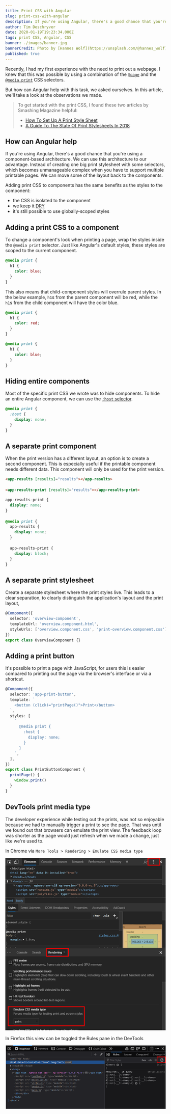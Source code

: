 ```yaml
---
title: Print CSS with Angular
slug: print-css-with-angular
description: If you're using Angular, there's a good chance that you're using a component-based architecture. We can use this architecture to our advantage. Instead of creating one big print stylesheet with some selectors, which becomes unmanageable complex when you have to support multiple printable pages. We can move some of the layout back to the components.
author: Tim Deschryver
date: 2020-01-19T19:23:34.000Z
tags: print CSS, Angular, CSS
banner: ./images/banner.jpg
bannerCredit: Photo by [Hannes Wolf](https://unsplash.com/@hannes_wolf) on [Unsplash](https://unsplash.com)
published: true
---
```


Recently, I had my first experience with the need to print out a webpage.
I knew that this was possible by using a combination of the [`@page`](https://developer.mozilla.org/en-US/docs/Web/CSS/@page) and the [`@media print`](https://developer.mozilla.org/en-US/docs/Web/CSS/@media) CSS selectors.

But how can Angular help with this task, we asked ourselves.
In this article, we'll take a look at the observations we made.

> To get started with the print CSS, I found these two articles by Smashing Magazine helpful:
>
> - [How To Set Up A Print Style Sheet](https://www.smashingmagazine.com/2011/11/how-to-set-up-a-print-style-sheet/)
> - [A Guide To The State Of Print Stylesheets In 2018](https://www.smashingmagazine.com/2018/05/print-stylesheets-in-2018/)

## How can Angular help

If you're using Angular, there's a good chance that you're using a component-based architecture.
We can use this architecture to our advantage. Instead of creating one big print stylesheet with some selectors, which becomes unmanageable complex when you have to support multiple printable pages. We can move some of the layout back to the components.

Adding print CSS to components has the same benefits as the styles to the component:

- the CSS is isolated to the component
- we keep it [DRY](https://en.wikipedia.org/wiki/Don%27t_repeat_yourself)
- it's still possible to use globally-scoped styles

## Adding a print CSS to a component

To change a component's look when printing a page, wrap the styles inside the `@media print` selector.
Just like Angular's default styles, these styles are scoped to the current component.

```css
@media print {
  h1 {
    color: blue;
  }
}
```

This also means that child-component styles will overrule parent styles.
In the below example, `h1`s from the parent component will be red, while the `h1`s from the child component will have the color blue.

```css:parent.component.css
@media print {
  h1 {
    color: red;
  }
}
```

```css:child.component.css
@media print {
  h1 {
    color: blue;
  }
}
```

## Hiding entire components

Most of the specific print CSS we wrote was to hide components.
To hide an entire Angular component, we can use the [`:host` selector](https://angular.io/guide/component-styles#host).

```css
@media print {
  :host {
    display: none;
  }
}
```

## A separate print component

When the print version has a different layout, an option is to create a second component.
This is especially useful if the printable component needs different data.
This component will only be used for the print version.

```html
<app-results [results]="results"></app-results>

<app-results-print [results]="results"></app-results-print>
```

```css
app-results-print {
  display: none;
}

@media print {
  app-results {
    display: none;
  }

  app-results-print {
    display: block;
  }
}
```

## A separate print stylesheet

Create a separate stylesheet where the print styles live.
This leads to a clear separation, to clearly distinguish the application's layout and the print layout,

```ts
@Component({
  selector: 'overview-component',
  templateUrl: 'overview.component.html',
  styleUrls: ['overview.component.css', 'print-overview.component.css'],
})
export class OverviewComponent {}
```

## Adding a print button

It's possible to print a page with JavaScript, for users this is easier compared to printing out the page via the browser's interface or via a shortcut.

```ts
@Component({
  selector: 'app-print-button',
  template: `
    <button (click)="printPage()">Print</button>
  `,
  styles: [
    `
      @media print {
        :host {
          display: none;
        }
      }
    `,
  ],
})
export class PrintButtonComponent {
  printPage() {
    window.print()
  }
}
```

## DevTools print media type

The developer experience while testing out the prints, was not so enjoyable because we had to manually trigger a print to see the page.
That was until we found out that browsers can emulate the print view. The feedback loop was shorter as the page would just refresh when we made a change, just like we're used to.

In Chrome via `More Tools > Rendering > Emulate CSS media type`

![Emulate CSS media type in chrome](./images/chrome.png)

In Firefox this view can be toggled the Rules pane in the DevTools

![Emulate CSS media type in firefox](./images/firefox.png)
